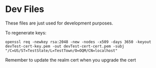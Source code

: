 # Dev Files

These files are just used for development purposes.

To regenerate keys:

```
openssl req -newkey rsa:2048 -new -nodes -x509 -days 3650 -keyout devTest-cert-key.pem -out devTest-cert-cert.pem -subj "/C=US/ST=TestState/L=TestTown/O=OQM/CN=localhost"
```

Remember to update the realm cert when you upgrade the cert
